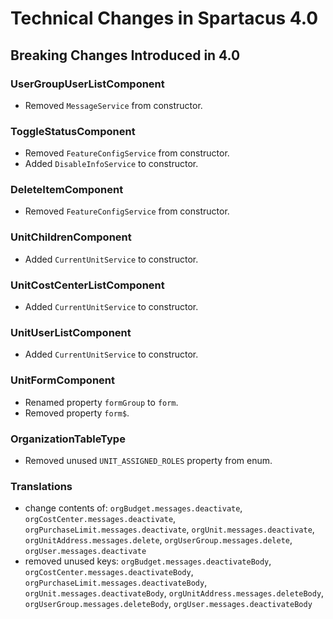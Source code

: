 # Technical Changes in Spartacus 4.0

## Breaking Changes Introduced in 4.0

### UserGroupUserListComponent
- Removed `MessageService` from constructor.

### ToggleStatusComponent
- Removed `FeatureConfigService` from constructor.
- Added `DisableInfoService` to constructor.

### DeleteItemComponent
- Removed `FeatureConfigService` from constructor.

### UnitChildrenComponent
- Added `CurrentUnitService` to constructor.

### UnitCostCenterListComponent
- Added `CurrentUnitService` to constructor.

### UnitUserListComponent
- Added `CurrentUnitService` to constructor.

### UnitFormComponent
- Renamed property `formGroup` to `form`.
- Removed property `form$`.

### OrganizationTableType
- Removed unused `UNIT_ASSIGNED_ROLES` property from enum.

### Translations
- change contents of:
  `orgBudget.messages.deactivate`, 
  `orgCostCenter.messages.deactivate`, 
  `orgPurchaseLimit.messages.deactivate`, 
  `orgUnit.messages.deactivate`,
  `orgUnitAddress.messages.delete`,
  `orgUserGroup.messages.delete`,
  `orgUser.messages.deactivate`
- removed unused keys:
  `orgBudget.messages.deactivateBody`,
  `orgCostCenter.messages.deactivateBody`,
  `orgPurchaseLimit.messages.deactivateBody`,
  `orgUnit.messages.deactivateBody`,
  `orgUnitAddress.messages.deleteBody`,
  `orgUserGroup.messages.deleteBody`,
  `orgUser.messages.deactivateBody`
  

